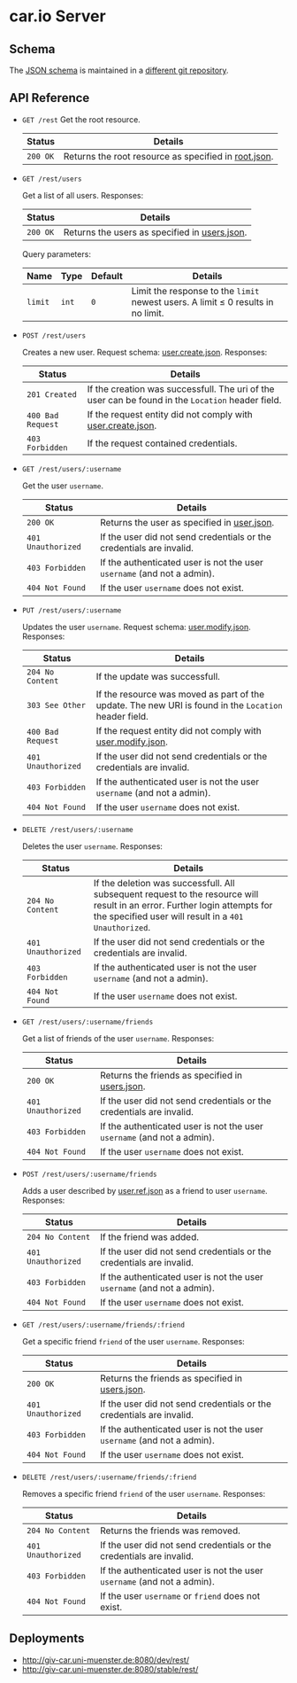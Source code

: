 # car.io Server #

## Schema ##

The [JSON schema](http://json-schema.org/) is maintained in a [different git repository](https://github.com/car-io/car.io-schema).

## API Reference ##

*   `GET /rest`
    Get the root resource.

    | Status             | Details
    |--------------------|--------
    | `200 OK`           | Returns the root resource as specified in [root.json].

*   `GET /rest/users`

    Get a list of all users. Responses:

    | Status             | Details
    |--------------------|--------
    | `200 OK`           | Returns the users as specified in [users.json].

    Query parameters:

    | Name    | Type  | Default | Details
    |---------|-------|---------|--------
    | `limit` | `int` | `0`     | Limit the response to the `limit` newest users. A limit &le; 0 results in no limit.

*   `POST /rest/users`

    Creates a new user. Request schema: [user.create.json]. Responses:

    | Status             | Details
    |--------------------|--------
    | `201 Created`      | If the creation was successfull. The uri of the user can be found in the `Location` header field.
    | `400 Bad Request`  | If the request entity did not comply with [user.create.json].
    | `403 Forbidden`    | If the request contained credentials.

*   `GET /rest/users/:username`

    Get the user `username`.

    | Status             | Details
    |--------------------|--------
    | `200 OK`           | Returns the user as specified in [user.json].
    | `401 Unauthorized` | If the user did not send credentials or the credentials are invalid.
    | `403 Forbidden`    | If the authenticated user is not the user `username` (and not a admin).
    | `404 Not Found`    | If the user `username` does not exist.

*   `PUT /rest/users/:username`

    Updates the user `username`. Request schema: [user.modify.json]. Responses:

    | Status             | Details
    |--------------------|--------
    | `204 No Content`   | If the update was successfull.
    | `303 See Other`    | If the resource was moved as part of the update. The new URI is found in the `Location` header field.
    | `400 Bad Request`  | If the request entity did not comply with [user.modify.json].
    | `401 Unauthorized` | If the user did not send credentials or the credentials are invalid.
    | `403 Forbidden`    | If the authenticated user is not the user `username` (and not a admin).
    | `404 Not Found`    | If the user `username` does not exist.

* `DELETE /rest/users/:username`

    Deletes the user `username`. Responses:

    | Status             | Details
    |--------------------|--------
    | `204 No Content`   | If the deletion was successfull. All subsequent request to the resource will result in an error. Further login attempts for the specified user will result in a `401 Unauthorized`.
    | `401 Unauthorized` | If the user did not send credentials or the credentials are invalid.
    | `403 Forbidden`    | If the authenticated user is not the user `username` (and not a admin).
    | `404 Not Found`    | If the user `username` does not exist.

*   `GET /rest/users/:username/friends`

    Get a list of friends of the user `username`. Responses:

    | Status             | Details
    |--------------------|--------
    | `200 OK`           | Returns the friends as specified in [users.json].
    | `401 Unauthorized` | If the user did not send credentials or the credentials are invalid.
    | `403 Forbidden`    | If the authenticated user is not the user `username` (and not a admin).
    | `404 Not Found`    | If the user `username` does not exist.

*   `POST /rest/users/:username/friends`

    Adds a user described by [user.ref.json] as a friend to user `username`. Responses:

    | Status             | Details
    |--------------------|--------
    | `204 No Content`   | If the friend was added.
    | `401 Unauthorized` | If the user did not send credentials or the credentials are invalid.
    | `403 Forbidden`    | If the authenticated user is not the user `username` (and not a admin).
    | `404 Not Found`    | If the user `username` does not exist.

*   `GET /rest/users/:username/friends/:friend`

    Get a specific friend `friend` of the user `username`. Responses:

    | Status             | Details
    |--------------------|--------
    | `200 OK`           | Returns the friends as specified in [users.json].
    | `401 Unauthorized` | If the user did not send credentials or the credentials are invalid.
    | `403 Forbidden`    | If the authenticated user is not the user `username` (and not a admin).
    | `404 Not Found`    | If the user `username` does not exist.

*   `DELETE /rest/users/:username/friends/:friend`

    Removes a specific friend `friend` of the user `username`. Responses:

    | Status             | Details
    |--------------------|--------
    | `204 No Content`   | Returns the friends was removed.
    | `401 Unauthorized` | If the user did not send credentials or the credentials are invalid.
    | `403 Forbidden`    | If the authenticated user is not the user `username` (and not a admin).
    | `404 Not Found`    | If the user `username` or `friend` does not exist.



## Deployments ##

* http://giv-car.uni-muenster.de:8080/dev/rest/
* http://giv-car.uni-muenster.de:8080/stable/rest/


[root.json]:        https://github.com/car-io/car.io-schema/blob/master/root.json "root.json"
[user.json]:        https://github.com/car-io/car.io-schema/blob/master/user.json "user.json"
[user.modify.json]: https://github.com/car-io/car.io-schema/blob/master/user.modify.json "user.modify.json"
[user.create.json]: https://github.com/car-io/car.io-schema/blob/master/user.create.json "user.create.json"
[user.ref.json]:    https://github.com/car-io/car.io-schema/blob/master/user.ref.json "user.ref.json"
[users.json]:       https://github.com/car-io/car.io-schema/blob/master/users.json "users.json"
